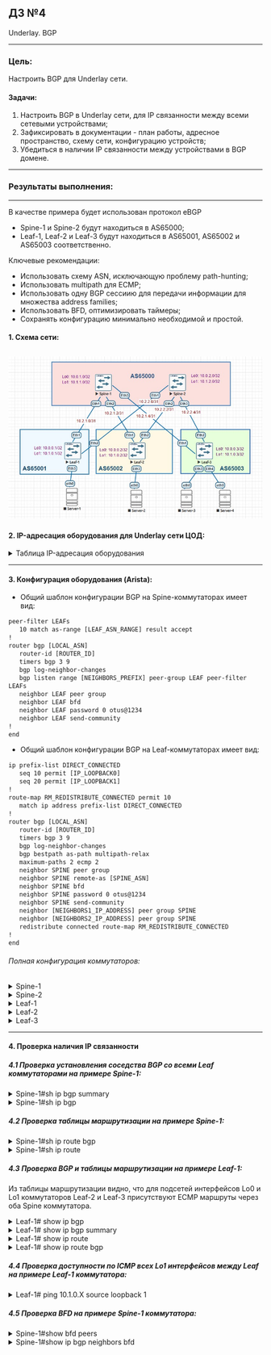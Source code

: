 ## ДЗ №4
Underlay. BGP
***
### Цель:
Настроить BGP для Underlay сети.
#### Задачи:
1. Настроить BGP в Underlay сети, для IP связанности между всеми сетевыми устройствами;
2. Зафиксировать в документации - план работы, адресное пространство, схему сети, конфигурацию устройств;
3. Убедиться в наличии IP связанности между устройствами в BGP домене.
***
### Результаты выполнения:
---
В качестве примера будет использован протокол eBGP
- Spine-1 и Spine-2 будут находиться в AS65000;
- Leaf-1, Leaf-2 и Leaf-3 будут находиться в AS65001, AS65002 и AS65003 соответственно.

Ключевые рекомендации:
- Использовать схему ASN, исключающую проблему path-hunting;
- Использовать multipath для ECMP;
- Использовать одну BGP сессиию для передачи информации для множества address families;
- Использовать BFD, оптимизировать таймеры;
- Сохранять конфигурацию минимально необходимой и простой.


#### 1. Схема сети:
   
![](https://github.com/egorvshch/DC-networks-design/blob/main/lab4/net_schema_ebgp_underlay.jpg)
---

#### 2. IP-адресация оборудования для Underlay сети ЦОД:

<details>
<summary> Таблица IP-адресация оборудования </summary>
   
| Device | Interface	| IP Address | Subnet Mask | description |
|:------ |:-----------|:----------:|:-------------:|:-------------:|
| Spine-1	| Lo0	| 10.0.1.0	| /32 |
| | Lo1	| 10.1.1.0	| /32 |
| | Eth1	| 10.2.1.0	| /31 | to Leaf-1 |
| | Eth2	| 10.2.1.2	| /31 | to Leaf-2 |
| | Eth3	| 10.2.1.4	| /31 | to Leaf-3 |
| Spine-2	| Lo0	| 10.0.2.0	| /32 |
| | Lo1	| 10.1.2.0	| /32 |
| | Eth1	| 10.2.2.0	| /31 | to Leaf-1 |
| | Eth2	| 10.2.2.2	| /31 | to Leaf-2 |
| | Eth3	| 10.2.2.4	| /31 | to Leaf-3 |
| Leaf-1	| Lo0	| 10.0.0.1	| /32 |
| | Lo1	| 10.1.0.1	| /32 |
| | Eth1	| 10.2.1.1	| /31 | to Spine-1 |
| | Eth2	| 10.2.2.1	|/31 | to Spine-2 |
| | Eth3	| 10.4.1.1	| /24 | to Server-1 |
| Leaf-2	| Lo0	| 10.0.0.2	| /32 |
| | Lo1	| 10.1.0.2	| /32 |
| | Eth1	| 10.2.1.3	| /31 | to Spine-1 |
| | Eth2	| 10.2.2.3	| /31 | to Spine-2 |
| | Eth3	| 10.4.2.1	| /24 | to Server-2 |
| Leaf-3	| Lo0	| 10.0.0.3	| /32 |
| | Lo1	| 10.1.0.3	| /32 |
| | Eth1	| 10.2.1.5	| /31 | to Spine-1 |
| | Eth2	| 10.2.2.5	| /31 | to Spine-2 |
| | Eth3	| 10.4.3.1	| /24 | to Server-3 |
| | Eth4	| 10.4.4.1	| /24 | to Server-4 |
| Server-1	| eth0	| 10.4.1.2	| /24 |
| Server-2	| eth0	| 10.4.2.2	| /24 |
| Server-3	| eth0	| 10.4.3.2	| /24 |
| Server-4	| eth0	| 10.4.4.2	| /24 |

</details>

---

#### 3. Конфигурация оборудования (Arista):

- Общий шаблон конфигурации BGP на Spine-коммутаторах имеет вид:

```
peer-filter LEAFs
   10 match as-range [LEAF_ASN_RANGE] result accept
!
router bgp [LOCAL_ASN]
   router-id [ROUTER_ID]
   timers bgp 3 9
   bgp log-neighbor-changes
   bgp listen range [NEIGHBORS_PREFIX] peer-group LEAF peer-filter LEAFs
   neighbor LEAF peer group
   neighbor LEAF bfd
   neighbor LEAF password 0 otus@1234
   neighbor LEAF send-community
!
end

```

- Общий шаблон конфигурации BGP на Leaf-коммутаторах имеет вид:

```
ip prefix-list DIRECT_CONNECTED
   seq 10 permit [IP_LOOPBACK0]
   seq 20 permit [IP_LOOPBACK1]
!
route-map RM_REDISTRIBUTE_CONNECTED permit 10
   match ip address prefix-list DIRECT_CONNECTED
!
router bgp [LOCAL_ASN]
   router-id [ROUTER_ID]
   timers bgp 3 9
   bgp log-neighbor-changes
   bgp bestpath as-path multipath-relax 
   maximum-paths 2 ecmp 2
   neighbor SPINE peer group
   neighbor SPINE remote-as [SPINE_ASN]
   neighbor SPINE bfd
   neighbor SPINE password 0 otus@1234
   neighbor SPINE send-community
   neighbor [NEIGHBORS1_IP_ADDRESS] peer group SPINE
   neighbor [NEIGHBORS2_IP_ADDRESS] peer group SPINE
   redistribute connected route-map RM_REDISTRIBUTE_CONNECTED
!
end

```

###### Полная конфигурация коммутаторов:

<details>
<summary> Spine-1 </summary>
  
```
Spine-1#sh running-config
! Command: show running-config
! device: Spine-1 (vEOS-lab, EOS-4.29.2F)
!
! boot system flash:/vEOS-lab.swi
!
no aaa root
!
transceiver qsfp default-mode 4x10G
!
service routing protocols model ribd
!
hostname Spine-1
!
spanning-tree mode mstp
!
interface Ethernet1
   description to Leaf-1
   no switchport
   ip address 10.2.1.0/31
!
interface Ethernet2
   description to Leaf-2
   no switchport
   ip address 10.2.1.2/31
!
interface Ethernet3
   description to Leaf-3
   no switchport
   ip address 10.2.1.4/31
!
interface Ethernet4
   no switchport
!
interface Ethernet5
   no switchport
!
interface Ethernet6
!
interface Ethernet7
!
interface Ethernet8
!
interface Loopback0
   ip address 10.0.1.0/32
!
interface Loopback1
   ip address 10.1.1.0/32
!
interface Management1
!
ip routing
!
peer-filter LEAFs
   10 match as-range 65001-65003 result accept
!
router bgp 65000
   router-id 10.0.1.0
   timers bgp 3 9
   bgp listen range 10.2.1.0/29 peer-group LEAF peer-filter LEAFs
   neighbor LEAF peer group
   neighbor LEAF bfd
   neighbor LEAF password 7 X924dXED0EODP1A6/K/R/w==
   neighbor LEAF send-community
!
end
Spine-1#

```
</details>

<details>
<summary> Spine-2 </summary>
  
```

Spine-2#sh running-config
! Command: show running-config
! device: Spine-2 (vEOS-lab, EOS-4.29.2F)
!
! boot system flash:/vEOS-lab.swi
!
no aaa root
!
transceiver qsfp default-mode 4x10G
!
service routing protocols model ribd
!
hostname Spine-2
!
spanning-tree mode mstp
!
interface Ethernet1
   description to Leaf-1
   no switchport
   ip address 10.2.2.0/31
!
interface Ethernet2
   description to Leaf-2
   no switchport
   ip address 10.2.2.2/31
!
interface Ethernet3
   description to Leaf-3
   no switchport
   ip address 10.2.2.4/31
!
interface Ethernet4
   no switchport
!
interface Ethernet5
   no switchport
!
interface Ethernet6
!
interface Ethernet7
!
interface Ethernet8
!
interface Loopback0
   ip address 10.0.2.0/32
!
interface Loopback1
   ip address 10.1.2.0/32
!
interface Management1
!
ip routing
!
peer-filter LEAFs
   10 match as-range 65001-65003 result accept
!
router bgp 65000
   router-id 10.0.2.0
   timers bgp 3 9
   bgp listen range 10.2.2.0/29 peer-group LEAF peer-filter LEAFs
   neighbor LEAF peer group
   neighbor LEAF bfd
   neighbor LEAF password 7 X924dXED0EODP1A6/K/R/w==
   neighbor LEAF send-community
!
end
Spine-2#

```
</details>

<details>
<summary> Leaf-1 </summary>
  
```

Leaf-1#sh running-config
! Command: show running-config
! device: Leaf-1 (vEOS-lab, EOS-4.29.2F)
!
! boot system flash:/vEOS-lab.swi
!
no aaa root
!
transceiver qsfp default-mode 4x10G
!
service routing protocols model ribd
!
hostname Leaf-1
!
spanning-tree mode mstp
!
interface Ethernet1
   description to Spine-1
   no switchport
   ip address 10.2.1.1/31
!
interface Ethernet2
   description to Spine-2
   no switchport
   ip address 10.2.2.1/31
!
interface Ethernet3
   description to Server-1
   no switchport
   ip address 10.4.1.1/24
!
interface Ethernet4
!
interface Ethernet5
!
interface Ethernet6
!
interface Ethernet7
!
interface Ethernet8
!
interface Loopback0
   ip address 10.0.0.1/32
!
interface Loopback1
   ip address 10.1.0.1/32
!
interface Management1
!
ip routing
!
ip prefix-list DIRECT_CONNECTED
   seq 10 permit 10.0.0.1/32
   seq 20 permit 10.1.0.1/32
!
route-map RM_REDISTRIBUTE_CONNECTED permit 10
   match ip address prefix-list DIRECT_CONNECTED
!
router bgp 65001
   router-id 10.0.0.1
   timers bgp 3 9
   maximum-paths 2 ecmp 2
   neighbor SPINE peer group
   neighbor SPINE remote-as 65000
   neighbor SPINE bfd
   neighbor SPINE password 7 sWIT5buW1FYPyTvv4vVCmQ==
   neighbor SPINE send-community
   neighbor 10.2.1.0 peer group SPINE
   neighbor 10.2.2.0 peer group SPINE
   redistribute connected route-map RM_REDISTRIBUTE_CONNECTED
!
end
Leaf-1#


```
</details>

<details>
<summary> Leaf-2 </summary>
  
```

Leaf-2#sh running-config
! Command: show running-config
! device: Leaf-2 (vEOS-lab, EOS-4.29.2F)
!
! boot system flash:/vEOS-lab.swi
!
no aaa root
!
transceiver qsfp default-mode 4x10G
!
service routing protocols model ribd
!
hostname Leaf-2
!
spanning-tree mode mstp
!
interface Ethernet1
   description to Spine-1
   no switchport
   ip address 10.2.1.3/31
!
interface Ethernet2
   description to Spine-2
   no switchport
   ip address 10.2.2.3/31
!
interface Ethernet3
   description to Server-2
   no switchport
   ip address 10.4.2.1/24
!
interface Ethernet4
!
interface Ethernet5
!
interface Ethernet6
!
interface Ethernet7
!
interface Ethernet8
!
interface Loopback0
   ip address 10.0.0.2/32
!
interface Loopback1
   ip address 10.1.0.2/32
!
interface Management1
!
ip routing
!
ip prefix-list DIRECT_CONNECTED
   seq 10 permit 10.0.0.2/32
   seq 20 permit 10.1.0.2/32
!
route-map RM_REDISTRIBUTE_CONNECTED permit 10
   match ip address prefix-list DIRECT_CONNECTED
!
router bgp 65002
   router-id 10.0.0.2
   timers bgp 3 9
   maximum-paths 2 ecmp 2
   neighbor SPINE peer group
   neighbor SPINE remote-as 65000
   neighbor SPINE bfd
   neighbor SPINE password 7 sWIT5buW1FYPyTvv4vVCmQ==
   neighbor SPINE send-community
   neighbor 10.2.1.2 peer group SPINE
   neighbor 10.2.2.2 peer group SPINE
   redistribute connected route-map RM_REDISTRIBUTE_CONNECTED
!
end
Leaf-2#


```
</details>

<details>
<summary> Leaf-3 </summary>
  
```

Leaf-3#
Leaf-3#sh running-config
! Command: show running-config
! device: Leaf-3 (vEOS-lab, EOS-4.29.2F)
!
! boot system flash:/vEOS-lab.swi
!
no aaa root
!
transceiver qsfp default-mode 4x10G
!
service routing protocols model ribd
!
hostname Leaf-3
!
spanning-tree mode mstp
!
interface Ethernet1
   description to Spine-1
   no switchport
   ip address 10.2.1.5/31
!
interface Ethernet2
   description to Spine-2
   no switchport
   ip address 10.2.2.5/31
!
interface Ethernet3
   description to Server-3
   no switchport
   ip address 10.4.3.1/24
!
interface Ethernet4
   description to Server-4
   no switchport
   ip address 10.4.4.1/24
!
interface Ethernet5
!
interface Ethernet6
!
interface Ethernet7
!
interface Ethernet8
!
interface Loopback0
   ip address 10.0.0.3/32
!
interface Loopback1
   ip address 10.1.0.3/32
!
interface Management1
!
ip routing
!
ip prefix-list DIRECT_CONNECTED
   seq 10 permit 10.0.0.3/32
   seq 20 permit 10.1.0.3/32
!
route-map RM_REDISTRIBUTE_CONNECTED permit 10
   match ip address prefix-list DIRECT_CONNECTED
!
router bgp 65003
   router-id 10.0.0.3
   timers bgp 3 9
   maximum-paths 2 ecmp 2
   neighbor SPINE peer group
   neighbor SPINE remote-as 65000
   neighbor SPINE bfd
   neighbor SPINE password 7 sWIT5buW1FYPyTvv4vVCmQ==
   neighbor SPINE send-community
   neighbor 10.2.1.4 peer group SPINE
   neighbor 10.2.2.4 peer group SPINE
   redistribute connected route-map RM_REDISTRIBUTE_CONNECTED
!
end
Leaf-3#

```
</details>


---
#### 4. Проверка наличия IP связанности

##### 4.1 Проверка установления соседства BGP со всеми Leaf коммутаторами на примере Spine-1:
<details>
<summary> Spine-1#sh ip bgp summary </summary>
  
```
Spine-1#sh ip bgp summary
BGP summary information for VRF default
Router identifier 10.0.1.0, local AS number 65000
Neighbor Status Codes: m - Under maintenance
  Neighbor         V  AS           MsgRcvd   MsgSent  InQ OutQ  Up/Down State   PfxRcd PfxAcc
  10.2.1.1         4  65001            633       632    0    0 00:31:19 Estab   2      2
  10.2.1.3         4  65002            633       632    0    0 00:31:19 Estab   2      2
  10.2.1.5         4  65003            633       632    0    0 00:31:19 Estab   2      2
Spine-1#

```
</details>

<details>
<summary> Spine-1#sh ip bgp </summary>
  
```
Spine-1#sh ip bgp
BGP routing table information for VRF default
Router identifier 10.0.1.0, local AS number 65000
Route status codes: * - valid, > - active, # - not installed, E - ECMP head, e - ECMP
                    S - Stale, c - Contributing to ECMP, b - backup, L - labeled-unicast
Origin codes: i - IGP, e - EGP, ? - incomplete
AS Path Attributes: Or-ID - Originator ID, C-LST - Cluster List, LL Nexthop - Link Local Nexthop

         Network                Next Hop            Metric  LocPref Weight  Path
 * >     10.0.0.1/32            10.2.1.1              0       100     0       65001 i
 * >     10.0.0.2/32            10.2.1.3              0       100     0       65002 i
 * >     10.0.0.3/32            10.2.1.5              0       100     0       65003 i
 * >     10.1.0.1/32            10.2.1.1              0       100     0       65001 i
 * >     10.1.0.2/32            10.2.1.3              0       100     0       65002 i
 * >     10.1.0.3/32            10.2.1.5              0       100     0       65003 i
Spine-1#

```

</details>


##### 4.2 Проверка таблицы маршрутизации на примере Spine-1: 

<details>
<summary> Spine-1#sh ip route bgp </summary>

```
Spine-1#sh ip route bgp

VRF: default
Codes: C - connected, S - static, K - kernel,
       O - OSPF, IA - OSPF inter area, E1 - OSPF external type 1,
       E2 - OSPF external type 2, N1 - OSPF NSSA external type 1,
       N2 - OSPF NSSA external type2, B - Other BGP Routes,
       B I - iBGP, B E - eBGP, R - RIP, I L1 - IS-IS level 1,
       I L2 - IS-IS level 2, O3 - OSPFv3, A B - BGP Aggregate,
       A O - OSPF Summary, NG - Nexthop Group Static Route,
       V - VXLAN Control Service, M - Martian,
       DH - DHCP client installed default route,
       DP - Dynamic Policy Route, L - VRF Leaked,
       G  - gRIBI, RC - Route Cache Route

 B E      10.0.0.1/32 [200/0] via 10.2.1.1, Ethernet1
 B E      10.0.0.2/32 [200/0] via 10.2.1.3, Ethernet2
 B E      10.0.0.3/32 [200/0] via 10.2.1.5, Ethernet3
 B E      10.1.0.1/32 [200/0] via 10.2.1.1, Ethernet1
 B E      10.1.0.2/32 [200/0] via 10.2.1.3, Ethernet2
 B E      10.1.0.3/32 [200/0] via 10.2.1.5, Ethernet3

```
</details>

<details>
<summary> Spine-1#sh ip route </summary>

```
Spine-1#sh ip route

VRF: default
Codes: C - connected, S - static, K - kernel,
       O - OSPF, IA - OSPF inter area, E1 - OSPF external type 1,
       E2 - OSPF external type 2, N1 - OSPF NSSA external type 1,
       N2 - OSPF NSSA external type2, B - Other BGP Routes,
       B I - iBGP, B E - eBGP, R - RIP, I L1 - IS-IS level 1,
       I L2 - IS-IS level 2, O3 - OSPFv3, A B - BGP Aggregate,
       A O - OSPF Summary, NG - Nexthop Group Static Route,
       V - VXLAN Control Service, M - Martian,
       DH - DHCP client installed default route,
       DP - Dynamic Policy Route, L - VRF Leaked,
       G  - gRIBI, RC - Route Cache Route

Gateway of last resort is not set

 B E      10.0.0.1/32 [200/0] via 10.2.1.1, Ethernet1
 B E      10.0.0.2/32 [200/0] via 10.2.1.3, Ethernet2
 B E      10.0.0.3/32 [200/0] via 10.2.1.5, Ethernet3
 C        10.0.1.0/32 is directly connected, Loopback0
 B E      10.1.0.1/32 [200/0] via 10.2.1.1, Ethernet1
 B E      10.1.0.2/32 [200/0] via 10.2.1.3, Ethernet2
 B E      10.1.0.3/32 [200/0] via 10.2.1.5, Ethernet3
 C        10.1.1.0/32 is directly connected, Loopback1
 C        10.2.1.0/31 is directly connected, Ethernet1
 C        10.2.1.2/31 is directly connected, Ethernet2
 C        10.2.1.4/31 is directly connected, Ethernet3

Spine-1#


```
</details>

##### 4.3 Проверка BGP и таблицы маршрутизации на примере Leaf-1: 
Из таблицы маршрутизации видно, что для подсетей интерфейсов Lo0 и Lo1 коммутаторов Leaf-2 и Leaf-3 присутствуют ECMP маршруты через оба Spine коммутатора.

<details>
<summary> Leaf-1# show ip bgp </summary>
  
```
Leaf-1#sh ip bgp
BGP routing table information for VRF default
Router identifier 10.0.0.1, local AS number 65001
Route status codes: * - valid, > - active, # - not installed, E - ECMP head, e - ECMP
                    S - Stale, c - Contributing to ECMP, b - backup, L - labeled-unicast
Origin codes: i - IGP, e - EGP, ? - incomplete
AS Path Attributes: Or-ID - Originator ID, C-LST - Cluster List, LL Nexthop - Link Local Nexthop

         Network                Next Hop            Metric  LocPref Weight  Path
 * >     10.0.0.1/32            -                     0       0       -       i
 * >Ec   10.0.0.2/32            10.2.1.0              0       100     0       65000 65002 i
 *  ec   10.0.0.2/32            10.2.2.0              0       100     0       65000 65002 i
 * >Ec   10.0.0.3/32            10.2.2.0              0       100     0       65000 65003 i
 *  ec   10.0.0.3/32            10.2.1.0              0       100     0       65000 65003 i
 * >     10.1.0.1/32            -                     0       0       -       i
 * >Ec   10.1.0.2/32            10.2.1.0              0       100     0       65000 65002 i
 *  ec   10.1.0.2/32            10.2.2.0              0       100     0       65000 65002 i
 * >Ec   10.1.0.3/32            10.2.2.0              0       100     0       65000 65003 i
 *  ec   10.1.0.3/32            10.2.1.0              0       100     0       65000 65003 i
```
</details>
<details>
<summary> Leaf-1# show ip bgp summary </summary>
  
```
Leaf-1#sh ip bgp summary
BGP summary information for VRF default
Router identifier 10.0.0.1, local AS number 65001
Neighbor Status Codes: m - Under maintenance
  Neighbor         V  AS           MsgRcvd   MsgSent  InQ OutQ  Up/Down State   PfxRcd PfxAcc
  10.2.1.0         4  65000             32        32    0    0 00:01:20 Estab   4      4
  10.2.2.0         4  65000             32        32    0    0 00:01:19 Estab   4      4
Leaf-1#

```
</details>
 
<details>
<summary> Leaf-1# show ip route  </summary>
  
```
Leaf-1#sh ip route

VRF: default
Codes: C - connected, S - static, K - kernel,
       O - OSPF, IA - OSPF inter area, E1 - OSPF external type 1,
       E2 - OSPF external type 2, N1 - OSPF NSSA external type 1,
       N2 - OSPF NSSA external type2, B - Other BGP Routes,
       B I - iBGP, B E - eBGP, R - RIP, I L1 - IS-IS level 1,
       I L2 - IS-IS level 2, O3 - OSPFv3, A B - BGP Aggregate,
       A O - OSPF Summary, NG - Nexthop Group Static Route,
       V - VXLAN Control Service, M - Martian,
       DH - DHCP client installed default route,
       DP - Dynamic Policy Route, L - VRF Leaked,
       G  - gRIBI, RC - Route Cache Route

Gateway of last resort is not set

 C        10.0.0.1/32 is directly connected, Loopback0
 B E      10.0.0.2/32 [200/0] via 10.2.1.0, Ethernet1
                              via 10.2.2.0, Ethernet2
 B E      10.0.0.3/32 [200/0] via 10.2.1.0, Ethernet1
                              via 10.2.2.0, Ethernet2
 C        10.1.0.1/32 is directly connected, Loopback1
 B E      10.1.0.2/32 [200/0] via 10.2.1.0, Ethernet1
                              via 10.2.2.0, Ethernet2
 B E      10.1.0.3/32 [200/0] via 10.2.1.0, Ethernet1
                              via 10.2.2.0, Ethernet2
 C        10.2.1.0/31 is directly connected, Ethernet1
 C        10.2.2.0/31 is directly connected, Ethernet2
 C        10.4.1.0/24 is directly connected, Ethernet3
  
```
</details>

<details>
<summary> Leaf-1# show ip route bgp </summary>
  
```

Leaf-1#sh ip route bgp

VRF: default
Codes: C - connected, S - static, K - kernel,
       O - OSPF, IA - OSPF inter area, E1 - OSPF external type 1,
       E2 - OSPF external type 2, N1 - OSPF NSSA external type 1,
       N2 - OSPF NSSA external type2, B - Other BGP Routes,
       B I - iBGP, B E - eBGP, R - RIP, I L1 - IS-IS level 1,
       I L2 - IS-IS level 2, O3 - OSPFv3, A B - BGP Aggregate,
       A O - OSPF Summary, NG - Nexthop Group Static Route,
       V - VXLAN Control Service, M - Martian,
       DH - DHCP client installed default route,
       DP - Dynamic Policy Route, L - VRF Leaked,
       G  - gRIBI, RC - Route Cache Route

 B E      10.0.0.2/32 [200/0] via 10.2.1.0, Ethernet1
                              via 10.2.2.0, Ethernet2
 B E      10.0.0.3/32 [200/0] via 10.2.1.0, Ethernet1
                              via 10.2.2.0, Ethernet2
 B E      10.1.0.2/32 [200/0] via 10.2.1.0, Ethernet1
                              via 10.2.2.0, Ethernet2
 B E      10.1.0.3/32 [200/0] via 10.2.1.0, Ethernet1
                              via 10.2.2.0, Ethernet2

Leaf-1#


```
</details>


##### 4.4 Проверка доступности по ICMP всех Lo1 интерфейсов между Leaf на примере Leaf-1 коммутатора:

<details>
<summary> Leaf-1# ping 10.1.0.X source loopback 1 </summary>
  
```
Leaf-1#ping 10.1.0.2 source loopback 1
PING 10.1.0.2 (10.1.0.2) from 10.1.0.1 : 72(100) bytes of data.
80 bytes from 10.1.0.2: icmp_seq=1 ttl=63 time=23.3 ms
80 bytes from 10.1.0.2: icmp_seq=2 ttl=63 time=18.5 ms
80 bytes from 10.1.0.2: icmp_seq=3 ttl=63 time=13.5 ms
80 bytes from 10.1.0.2: icmp_seq=4 ttl=63 time=13.4 ms
80 bytes from 10.1.0.2: icmp_seq=5 ttl=63 time=14.2 ms

--- 10.1.0.2 ping statistics ---
5 packets transmitted, 5 received, 0% packet loss, time 78ms
rtt min/avg/max/mdev = 13.430/16.612/23.304/3.840 ms, pipe 2, ipg/ewma 19.745/19.757 ms
Leaf-1#ping 10.0.0.2 source loopback 1
PING 10.0.0.2 (10.0.0.2) from 10.1.0.1 : 72(100) bytes of data.
80 bytes from 10.0.0.2: icmp_seq=1 ttl=63 time=20.3 ms
80 bytes from 10.0.0.2: icmp_seq=2 ttl=63 time=16.5 ms
80 bytes from 10.0.0.2: icmp_seq=3 ttl=63 time=12.2 ms
80 bytes from 10.0.0.2: icmp_seq=4 ttl=63 time=15.8 ms
80 bytes from 10.0.0.2: icmp_seq=5 ttl=63 time=16.5 ms

--- 10.0.0.2 ping statistics ---
5 packets transmitted, 5 received, 0% packet loss, time 70ms
rtt min/avg/max/mdev = 12.217/16.307/20.367/2.593 ms, pipe 2, ipg/ewma 17.667/18.298 ms
Leaf-1#ping 10.1.0.3 source loopback 1
PING 10.1.0.3 (10.1.0.3) from 10.1.0.1 : 72(100) bytes of data.
80 bytes from 10.1.0.3: icmp_seq=1 ttl=63 time=25.2 ms
80 bytes from 10.1.0.3: icmp_seq=2 ttl=63 time=18.5 ms
80 bytes from 10.1.0.3: icmp_seq=3 ttl=63 time=15.4 ms
80 bytes from 10.1.0.3: icmp_seq=4 ttl=63 time=13.6 ms
80 bytes from 10.1.0.3: icmp_seq=5 ttl=63 time=14.8 ms

--- 10.1.0.3 ping statistics ---
5 packets transmitted, 5 received, 0% packet loss, time 81ms
rtt min/avg/max/mdev = 13.684/17.564/25.281/4.183 ms, pipe 2, ipg/ewma 20.379/21.204 ms
Leaf-1#ping 10.0.0.3 source loopback 1
PING 10.0.0.3 (10.0.0.3) from 10.1.0.1 : 72(100) bytes of data.
80 bytes from 10.0.0.3: icmp_seq=1 ttl=63 time=22.1 ms
80 bytes from 10.0.0.3: icmp_seq=2 ttl=63 time=20.5 ms
80 bytes from 10.0.0.3: icmp_seq=3 ttl=63 time=18.9 ms
80 bytes from 10.0.0.3: icmp_seq=4 ttl=63 time=17.0 ms
80 bytes from 10.0.0.3: icmp_seq=5 ttl=63 time=15.4 ms

--- 10.0.0.3 ping statistics ---
5 packets transmitted, 5 received, 0% packet loss, time 64ms
rtt min/avg/max/mdev = 15.468/18.834/22.157/2.398 ms, pipe 3, ipg/ewma 16.076/20.319 ms
Leaf-1#


```
</details>

##### 4.5 Проверка BFD на примере Spine-1 коммутатора:
 
 <details>
<summary> Spine-1#show bfd peers </summary>
  
```
Spine-1#show bfd peers
VRF name: default
-----------------
DstAddr       MyDisc    YourDisc  Interface/Transport    Type           LastUp
--------- ----------- ----------- -------------------- ------- ----------------
10.2.1.1  3240413054  3923597260        Ethernet1(15)  normal   09/08/25 19:14
10.2.1.3  1556443711  2346482828        Ethernet2(16)  normal   09/08/25 19:14
10.2.1.5  1335873956   104982505        Ethernet3(17)  normal   09/08/25 19:14

   LastDown            LastDiag    State
-------------- ------------------- -----
         NA       No Diagnostic       Up
         NA       No Diagnostic       Up
         NA       No Diagnostic       Up

```
</details>

<details>
<summary> Spine-1#show ip bgp neighbors bfd </summary>
  
```
Spine-1#show ip bgp neighbors bfd
BGP BFD Neighbor Table
Flags: U - BFD is enabled for BGP neighbor and BFD session state is UP
       I - BFD is enabled for BGP neighbor and BFD session state is INIT
       D - BFD is enabled for BGP neighbor and BFD session state is DOWN
       N - BFD is not enabled for BGP neighbor
Neighbor           Interface          Up/Down    State       Flags
10.2.1.1           Ethernet1          00:43:04   Established U
10.2.1.3           Ethernet2          00:43:04   Established U
10.2.1.5           Ethernet3          00:43:04   Established U
Spine-1#

```
</details>









